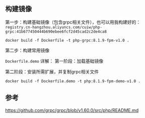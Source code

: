 ## 构建镜像

第一步：构建基础镜像（包含grpc相关文件），也可以用我构建好的：`registry.cn-hangzhou.aliyuncs.com/cuiw/php-grpc:41b677450444b690ebee6fcf2d45cad2c2de4ca8`
```
docker build -f Dockerfile -t php-grpc:8.1.9-fpm-v1.0 .
```

第二步：构建常用镜像

`Dockerfile.demo` 详解：
第一阶段：加载基础镜像

第二阶段：安装所需扩展，并复制grpc相关文件
```
docker build -f Dockerfile.demo -t php:8.1.9-fpm-demo-v1.0 .
```

## 参考
https://github.com/grpc/grpc/blob/v1.60.0/src/php/README.md